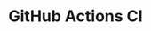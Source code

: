 # GitHub Actions CI



































































































































































































































































































































































































































































































































































































































































































































































































































































































































































































